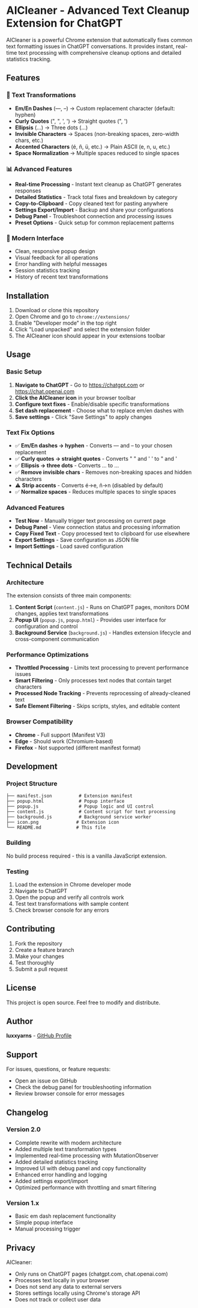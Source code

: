 # AICleaner - Advanced Text Cleanup Extension for ChatGPT

AICleaner is a powerful Chrome extension that automatically fixes common text formatting issues in ChatGPT conversations. It provides instant, real-time text processing with comprehensive cleanup options and detailed statistics tracking.

## Features

### 🔧 Text Transformations
- **Em/En Dashes** (—, –) → Custom replacement character (default: hyphen)
- **Curly Quotes** (", ", ', ') → Straight quotes (", ')
- **Ellipsis** (…) → Three dots (...)
- **Invisible Characters** → Spaces (non-breaking spaces, zero-width chars, etc.)
- **Accented Characters** (é, ñ, ü, etc.) → Plain ASCII (e, n, u, etc.)
- **Space Normalization** → Multiple spaces reduced to single spaces

### 📊 Advanced Features
- **Real-time Processing** - Instant text cleanup as ChatGPT generates responses
- **Detailed Statistics** - Track total fixes and breakdown by category
- **Copy-to-Clipboard** - Copy cleaned text for pasting anywhere
- **Settings Export/Import** - Backup and share your configurations
- **Debug Panel** - Troubleshoot connection and processing issues
- **Preset Options** - Quick setup for common replacement patterns

### 🎨 Modern Interface
- Clean, responsive popup design
- Visual feedback for all operations
- Error handling with helpful messages
- Session statistics tracking
- History of recent text transformations

## Installation

1. Download or clone this repository
2. Open Chrome and go to `chrome://extensions/`
3. Enable "Developer mode" in the top right
4. Click "Load unpacked" and select the extension folder
5. The AICleaner icon should appear in your extensions toolbar

## Usage

### Basic Setup
1. **Navigate to ChatGPT** - Go to https://chatgpt.com or https://chat.openai.com
2. **Click the AICleaner icon** in your browser toolbar
3. **Configure text fixes** - Enable/disable specific transformations
4. **Set dash replacement** - Choose what to replace em/en dashes with
5. **Save settings** - Click "Save Settings" to apply changes

### Text Fix Options
- ✅ **Em/En dashes → hyphen** - Converts — and – to your chosen replacement
- ✅ **Curly quotes → straight quotes** - Converts " " and ' ' to " and '
- ✅ **Ellipsis → three dots** - Converts … to ...
- ✅ **Remove invisible chars** - Removes non-breaking spaces and hidden characters
- ⚠️ **Strip accents** - Converts é→e, ñ→n (disabled by default)
- ✅ **Normalize spaces** - Reduces multiple spaces to single spaces

### Advanced Features
- **Test Now** - Manually trigger text processing on current page
- **Debug Panel** - View connection status and processing information
- **Copy Fixed Text** - Copy processed text to clipboard for use elsewhere
- **Export Settings** - Save configuration as JSON file
- **Import Settings** - Load saved configuration

## Technical Details

### Architecture
The extension consists of three main components:

1. **Content Script** (`content.js`) - Runs on ChatGPT pages, monitors DOM changes, applies text transformations
2. **Popup UI** (`popup.js`, `popup.html`) - Provides user interface for configuration and control
3. **Background Service** (`background.js`) - Handles extension lifecycle and cross-component communication

### Performance Optimizations
- **Throttled Processing** - Limits text processing to prevent performance issues
- **Smart Filtering** - Only processes text nodes that contain target characters
- **Processed Node Tracking** - Prevents reprocessing of already-cleaned text
- **Safe Element Filtering** - Skips scripts, styles, and editable content

### Browser Compatibility
- **Chrome** - Full support (Manifest V3)
- **Edge** - Should work (Chromium-based)
- **Firefox** - Not supported (different manifest format)

## Development

### Project Structure
```
├── manifest.json          # Extension manifest
├── popup.html             # Popup interface
├── popup.js               # Popup logic and UI control
├── content.js             # Content script for text processing
├── background.js          # Background service worker
├── icon.png              # Extension icon
└── README.md             # This file
```

### Building
No build process required - this is a vanilla JavaScript extension.

### Testing
1. Load the extension in Chrome developer mode
2. Navigate to ChatGPT
3. Open the popup and verify all controls work
4. Test text transformations with sample content
5. Check browser console for any errors

## Contributing

1. Fork the repository
2. Create a feature branch
3. Make your changes
4. Test thoroughly
5. Submit a pull request

## License

This project is open source. Feel free to modify and distribute.

## Author

**luxxyarns** - [GitHub Profile](https://github.com/luxxyarns)

## Support

For issues, questions, or feature requests:
- Open an issue on GitHub
- Check the debug panel for troubleshooting information
- Review browser console for error messages

## Changelog

### Version 2.0
- Complete rewrite with modern architecture
- Added multiple text transformation types
- Implemented real-time processing with MutationObserver
- Added detailed statistics tracking
- Improved UI with debug panel and copy functionality
- Enhanced error handling and logging
- Added settings export/import
- Optimized performance with throttling and smart filtering

### Version 1.x
- Basic em dash replacement functionality
- Simple popup interface
- Manual processing trigger

## Privacy

AICleaner:
- Only runs on ChatGPT pages (chatgpt.com, chat.openai.com)
- Processes text locally in your browser
- Does not send any data to external servers
- Stores settings locally using Chrome's storage API
- Does not track or collect user data